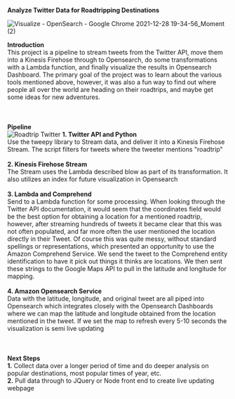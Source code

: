 <b>Analyze Twitter Data for Roadtripping Destinations</b><br>

![Visualize - OpenSearch - Google Chrome 2021-12-28 19-34-56_Moment (2)](https://user-images.githubusercontent.com/11822655/147722305-ec15db1c-afb8-45f3-ab58-46bb2eae4f61.jpg)

<b>Introduction</b><br>
This project is a pipeline to stream tweets from the Twitter API, move them into a Kinesis Firehose through to Opensearch, do some transformations with a Lambda function, and finally visualize the results in Opensearch Dashboard. 
The primary goal of the project was to learn about the various tools mentioned above, however, it was also a fun way to find out where people all over the world are heading on their roadtrips, and maybe get some ideas for new adventures.
<br>
<br>
<br>
<br>
<b>Pipeline</b><br>
![Roadtrip Twitter](https://user-images.githubusercontent.com/11822655/147527781-b246b0c1-2ad0-4b5d-bf0b-eec35110c76b.jpeg)
<b>1. Twitter API and Python</b><br>
Use the tweepy library to Stream data, and deliver it into a Kinesis Firehose Stream. The script filters for tweets where the tweeter mentions "roadtrip"<br>
<br>
<b>2. Kinesis Firehose Stream</b><br>
The Stream uses the Lambda described blow as part of its transformation. It also utilizes an index for future visualization in Opensearch<br>
<br>
<b>3. Lambda and Comprehend</b><br>
Send to a Lambda function for some processing. When looking through the Twitter API documentation, it would seem that the coordinates field would be the best option for obtaining a location for a mentioned roadtrip, however, after streaming hundreds of tweets it became clear that this was not often populated, and far more often the user mentioned the location directly in their Tweet. Of course this was quite messy, without standard spellings or representations, which presented an opportunity to use the Amazon Comprehend Service. We send the tweet to the Comprehend entity identification to have it pick out things it thinks are locations. We then sent these strings to the Google Maps API to pull in the latitude and longitude for mapping.<br>
<br>
<b>4. Amazon Opensearch Service</b><br>
Data with the latitude, longitude, and original tweet are all piped into Opensearch which integrates closely with the Opensearch Dashboards where we can map the latitude and longitude obtained from the location mentioned in the tweet. If we set the map to refresh every 5-10 seconds the visualization is semi live updating
<br>
<br>
<br>
<br>
<b>Next Steps</b><br>
<b>1.</b> Collect data over a longer period of time and do deeper analysis on popular destinations, most popular times of year, etc.</br>
<b>2.</b> Pull data through to JQuery or Node front end to create live updating webpage</br>
